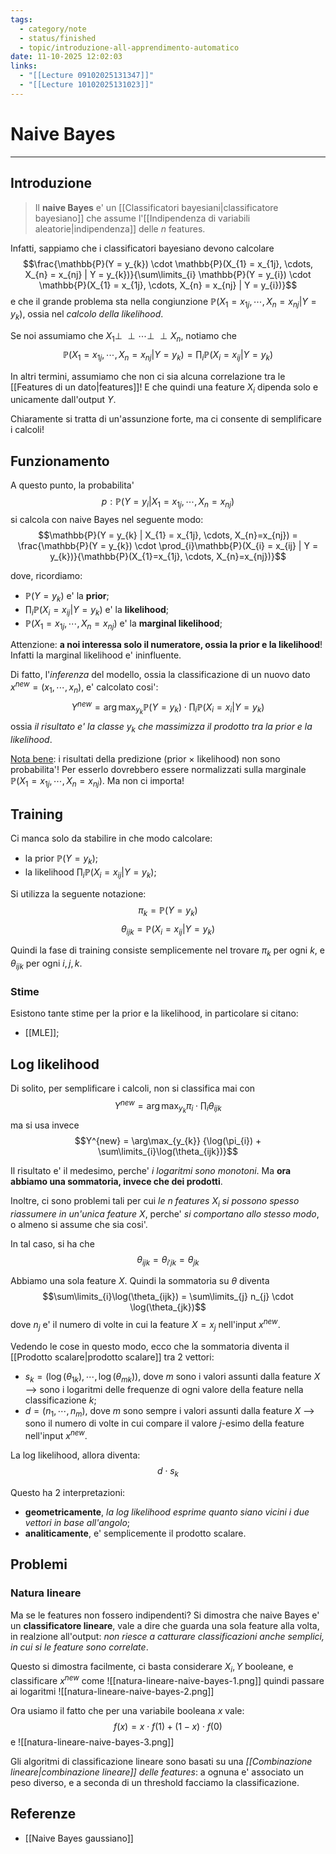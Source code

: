 ```yaml
---
tags:
  - category/note
  - status/finished
  - topic/introduzione-all-apprendimento-automatico
date: 11-10-2025 12:02:03
links:
  - "[[Lecture 09102025131347]]"
  - "[[Lecture 10102025131023]]"
---
```

# Naive Bayes
---
## Introduzione
> Il **naive Bayes** e' un [[Classificatori bayesiani|classificatore bayesiano]] che assume l'[[Indipendenza di variabili aleatorie|indipendenza]] delle $n$ features.

Infatti, sappiamo che i classificatori bayesiano devono calcolare
$$\frac{\mathbb{P}(Y = y_{k}) \cdot \mathbb{P}(X_{1} = x_{1j}, \cdots, X_{n} = x_{nj} | Y = y_{k})}{\sum\limits_{i} \mathbb{P}(Y = y_{i}) \cdot \mathbb{P}(X_{1} = x_{1j}, \cdots, X_{n} = x_{nj} | Y = y_{i})}$$
e che il grande problema sta nella congiunzione $\mathbb{P}(X_{1} = x_{1j}, \cdots, X_{n} = x_{nj} | Y = y_{k})$, ossia nel _calcolo della likelihood_.

Se noi assumiamo che $X_{1} \perp\!\!\!\perp \cdots \perp\!\!\!\perp X_{n}$, notiamo che
$$\mathbb{P}(X_{1} = x_{1j}, \cdots, X_{n} = x_{nj} | Y = y_{k}) = \prod_{i}\mathbb{P}(X_{i} = x_{ij} | Y = y_{k})$$

In altri termini, assumiamo che non ci sia alcuna correlazione tra le [[Features di un dato|features]]! E che quindi una feature $X_{i}$ dipenda solo e unicamente dall'output $Y$.

Chiaramente si tratta di un'assunzione forte, ma ci consente di semplificare i calcoli!

## Funzionamento
A questo punto, la probabilita'
$$p : \mathbb{P}(Y = y_{i} | X_{1} = x_{1j}, \cdots, X_{n}=x_{nj})$$
si calcola con naive Bayes nel seguente modo:
$$\mathbb{P}(Y = y_{k} | X_{1} = x_{1j}, \cdots, X_{n}=x_{nj}) = \frac{\mathbb{P}(Y = y_{k}) \cdot \prod_{i}\mathbb{P}(X_{i} = x_{ij} | Y = y_{k})}{\mathbb{P}(X_{1}=x_{1j}, \cdots, X_{n}=x_{nj})}$$

dove, ricordiamo:
- $\mathbb{P}(Y = y_{k})$ e' la **prior**;
- $\prod_{i}\mathbb{P}(X_{i} = x_{ij} | Y = y_{k})$ e' la **likelihood**;
- $\mathbb{P}(X_{1}=x_{1j}, \cdots, X_{n}=x_{nj})$ e' la **marginal likelihood**;

Attenzione: **a noi interessa solo il numeratore, ossia la prior e la likelihood**! Infatti la marginal likelihood e' ininfluente.

Di fatto, l'_inferenza_ del modello, ossia la classificazione di un nuovo dato $x^{new} = (x_{1}, \cdots, x_{n})$, e' calcolato cosi':
$$Y^{new} = \arg\max_{y_{k}} {\mathbb{P}(Y = y_{k}) \cdot \prod_{i}\mathbb{P}(X_{i} = x_{i} | Y = y_{k})}$$
ossia _il risultato e' la classe $y_{k}$ che massimizza il prodotto tra la prior e la likelihood_.

<u>Nota bene</u>: i risultati della predizione (prior $\times$ likelihood) non sono probabilita'! Per esserlo dovrebbero essere normalizzati sulla marginale $\mathbb{P}(X_{1}=x_{1j}, \cdots, X_{n}=x_{nj})$. Ma non ci importa!

## Training
Ci manca solo da stabilire in che modo calcolare:
- la prior $\mathbb{P}(Y = y_{k})$;
- la likelihood $\prod_{i}\mathbb{P}(X_{i} = x_{ij} | Y = y_{k})$;

Si utilizza la seguente notazione:
$$\pi_{k} = \mathbb{P}(Y = y_{k})$$
$$\theta_{ijk} = \mathbb{P}(X_{i} = x_{ij} | Y = y_{k})$$

Quindi la fase di training consiste semplicemente nel trovare $\pi_{k}$ per ogni $k$, e $\theta_{ijk}$ per ogni $i, j, k$.

### Stime
Esistono tante stime per la prior e la likelihood, in particolare si citano:
- [[MLE]];

## Log likelihood
Di solito, per semplificare i calcoli, non si classifica mai con
$$Y^{new} = \arg\max_{y_{k}} {\pi_{i} \cdot \prod_{i}\theta_{ijk}}$$
ma si usa invece
$$Y^{new} = \arg\max_{y_{k}} {\log(\pi_{i}) + \sum\limits_{i}\log(\theta_{ijk})}$$

Il risultato e' il medesimo, perche' _i logaritmi sono monotoni_. Ma **ora abbiamo una sommatoria, invece che dei prodotti**.

Inoltre, ci sono problemi tali per cui _le $n$ features $X_{i}$ si possono spesso riassumere in un'unica feature $X$_, perche' _si comportano allo stesso modo_, o almeno si assume che sia cosi'.

In tal caso, si ha che
$$\theta_{ijk} = \theta_{i'jk} = \theta_{jk}$$

Abbiamo una sola feature $X$. Quindi la sommatoria su $\theta$ diventa
$$\sum\limits_{i}\log(\theta_{ijk}) = \sum\limits_{j} n_{j} \cdot \log(\theta_{jk})$$
dove $n_{j}$ e' il numero di volte in cui la feature $X = x_{j}$ nell'input $x^{new}$.

Vedendo le cose in questo modo, ecco che la sommatoria diventa il [[Prodotto scalare|prodotto scalare]] tra 2 vettori:
- $s_{k} = (\log(\theta_{1k}), \cdots, \log(\theta_{mk}))$, dove $m$ sono i valori assunti dalla feature $X$ --> sono i logaritmi delle frequenze di ogni valore della feature nella classificazione $k$;
- $d = (n_{1}, \cdots, n_{m})$, dove $m$ sono sempre i valori assunti dalla feature $X$ --> sono il numero di volte in cui compare il valore $j$-esimo della feature nell'input $x^{new}$.

La log likelihood, allora diventa:
$$d \cdot s_{k}$$

Questo ha 2 interpretazioni:
- **geometricamente**, _la log likelihood esprime quanto siano vicini i due vettori in base all'angolo_;
- **analiticamente**, e' semplicemente il prodotto scalare.

## Problemi
### Natura lineare
Ma se le features non fossero indipendenti? Si dimostra che naive Bayes e' un **classificatore lineare**, vale a dire che guarda una sola feature alla volta, in realzione all'output: _non riesce a catturare classificazioni anche semplici, in cui si le feature sono correlate_.

Questo si dimostra facilmente, ci basta considerare $X_{i}, Y$ booleane, e classificare $x^{new}$ come
![[natura-lineare-naive-bayes-1.png]]
quindi passare ai logaritmi
![[natura-lineare-naive-bayes-2.png]]

Ora usiamo il fatto che per una variabile booleana $x$ vale:
$$f(x) = x \cdot f(1) + (1 - x) \cdot f(0)$$
e
![[natura-lineare-naive-bayes-3.png]]

Gli algoritmi di classificazione lineare sono basati su una _[[Combinazione lineare|combinazione lineare]] delle features_: a ognuna e' associato un peso diverso, e a seconda di un threshold facciamo la classificazione.

## Referenze
- [[Naive Bayes gaussiano]]